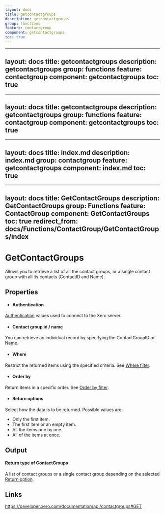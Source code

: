 ```yaml
---
layout: docs
title: getcontactgroups
description: getcontactgroups
group: functions
feature: contactgroup
component: getcontactgroups
toc: true
---
```

---
layout: docs
title: getcontactgroups
description: getcontactgroups
group: functions
feature: contactgroup
component: getcontactgroups
toc: true
---
---
layout: docs
title: getcontactgroups
description: getcontactgroups
group: functions
feature: contactgroup
component: getcontactgroups
toc: true
---
---
layout: docs
title: index.md
description: index.md
group: contactgroup
feature: getcontactgroups
component: index.md
toc: true
---
---
layout: docs
title: GetContactGroups
description: GetContactGroups
group: Functions
feature: ContactGroup
component: GetContactGroups
toc: true
redirect_from: docs/Functions/ContactGroup/GetContactGroups/index
---
GetContactGroups
============

Allows you to retrieve a list of all the contact groups, or a single contact group with all its contacts (ContactID and Name).

Properties
----------

- #### Authentication
[Authentication](../../../Common/Authentication/Index.md) values used to connect to the Xero server.
- #### Contact group id / name
You can retrieve an individual record by specifying the ContactGroupID or Name.
- #### Where
Restrict the returned items using the specified criteria. See [Where filter](../../../Common/Filters/Where/Index.md).
- #### Order by
Return items in a specific order. See [Order by filter](../../../Common/Filters/OrderBy/Index.md).
- #### Return options
Select how the data is to be returned. Possible values are:
  * Only the first item.
  * The first item or an empty item. 
  * All the items one by one.
  * All of the items at once.


Output
-----
#### [Return type](#return-options) of ContactGroups
A list of contact groups or a single contact group depending on the selected [Return option](#return-options).

Links
-----

https://developer.xero.com/documentation/api/contactgroups#GET
